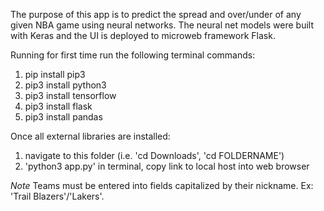 The purpose of this app is to predict the spread and over/under of any given NBA game using neural networks. The neural net models were built with Keras
and the UI is deployed to microweb framework Flask.

Running for first time run the following terminal commands:
1) pip install pip3
2) pip3 install python3
3) pip3 install tensorflow
4) pip3 install flask
5) pip3 install pandas

Once all external libraries are installed:
1) navigate to this folder (i.e. 'cd Downloads', 'cd FOLDERNAME')
2) 'python3 app.py' in terminal, copy link to local host into web browser

*Note*
Teams must be entered into fields capitalized by their nickname. Ex: 'Trail Blazers'/'Lakers'.
